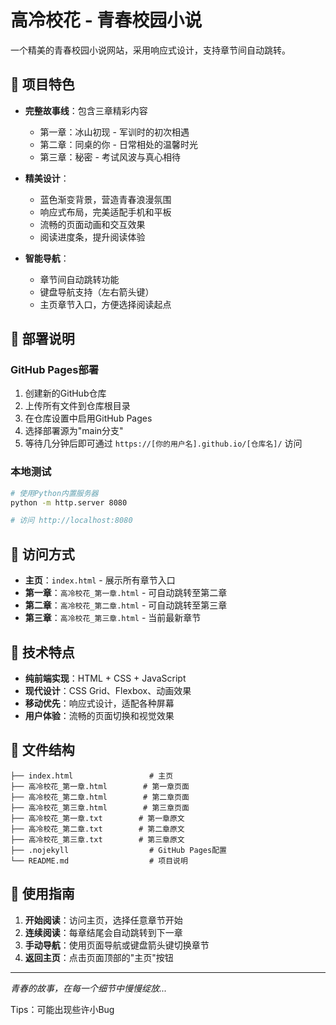 # 高冷校花 - 青春校园小说

一个精美的青春校园小说网站，采用响应式设计，支持章节间自动跳转。

## 🌸 项目特色

- **完整故事线**：包含三章精彩内容
  - 第一章：冰山初现 - 军训时的初次相遇
  - 第二章：同桌的你 - 日常相处的温馨时光  
  - 第三章：秘密 - 考试风波与真心相待

- **精美设计**：
  - 蓝色渐变背景，营造青春浪漫氛围
  - 响应式布局，完美适配手机和平板
  - 流畅的页面动画和交互效果
  - 阅读进度条，提升阅读体验

- **智能导航**：
  - 章节间自动跳转功能
  - 键盘导航支持（左右箭头键）
  - 主页章节入口，方便选择阅读起点

## 🚀 部署说明

### GitHub Pages部署
1. 创建新的GitHub仓库
2. 上传所有文件到仓库根目录
3. 在仓库设置中启用GitHub Pages
4. 选择部署源为"main分支"
5. 等待几分钟后即可通过 `https://[你的用户名].github.io/[仓库名]/` 访问

### 本地测试
```bash
# 使用Python内置服务器
python -m http.server 8080

# 访问 http://localhost:8080
```

## 📱 访问方式

- **主页**：`index.html` - 展示所有章节入口
- **第一章**：`高冷校花_第一章.html` - 可自动跳转至第二章
- **第二章**：`高冷校花_第二章.html` - 可自动跳转至第三章
- **第三章**：`高冷校花_第三章.html` - 当前最新章节

## 🎨 技术特点

- **纯前端实现**：HTML + CSS + JavaScript
- **现代设计**：CSS Grid、Flexbox、动画效果
- **移动优先**：响应式设计，适配各种屏幕
- **用户体验**：流畅的页面切换和视觉效果

## 📁 文件结构

```
├── index.html                 # 主页
├── 高冷校花_第一章.html        # 第一章页面
├── 高冷校花_第二章.html        # 第二章页面
├── 高冷校花_第三章.html        # 第三章页面
├── 高冷校花_第一章.txt        # 第一章原文
├── 高冷校花_第二章.txt        # 第二章原文
├── 高冷校花_第三章.txt        # 第三章原文
├── .nojekyll                  # GitHub Pages配置
└── README.md                  # 项目说明
```

## 🌟 使用指南

1. **开始阅读**：访问主页，选择任意章节开始
2. **连续阅读**：每章结尾会自动跳转到下一章
3. **手动导航**：使用页面导航或键盘箭头键切换章节
4. **返回主页**：点击页面顶部的"主页"按钮

---

*青春的故事，在每一个细节中慢慢绽放...*

Tips：可能出现些许小Bug
